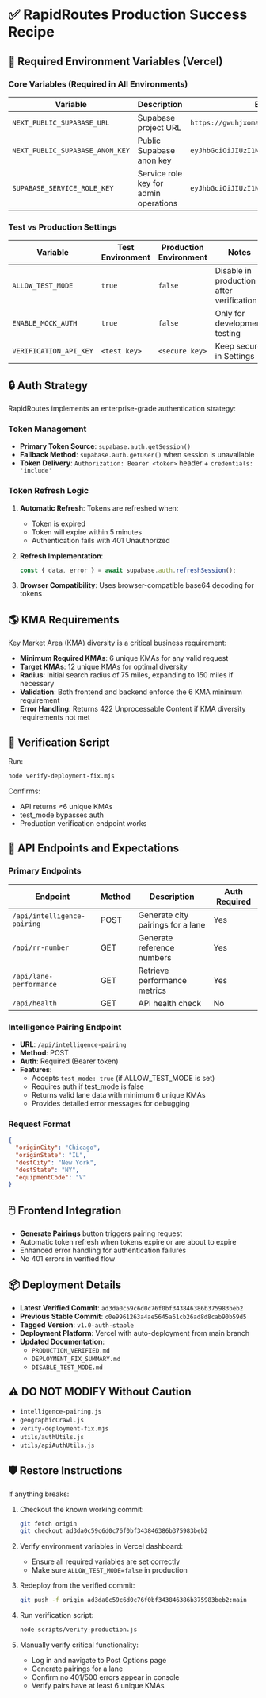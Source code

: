 # ✅ RapidRoutes Production Success Recipe

## 🔐 Required Environment Variables (Vercel)

### Core Variables (Required in All Environments)

| Variable | Description | Example |
|----------|-------------|---------|
| `NEXT_PUBLIC_SUPABASE_URL` | Supabase project URL | `https://gwuhjxomavulwduhvgvi.supabase.co` |
| `NEXT_PUBLIC_SUPABASE_ANON_KEY` | Public Supabase anon key | `eyJhbGciOiJIUzI1NiIsInR5cCI6IkpXVCJ9...` |
| `SUPABASE_SERVICE_ROLE_KEY` | Service role key for admin operations | `eyJhbGciOiJIUzI1NiIsInR5cCI6IkpXVCJ9...` |

### Test vs Production Settings

| Variable | Test Environment | Production Environment | Notes |
|----------|------------------|------------------------|-------|
| `ALLOW_TEST_MODE` | `true` | `false` | Disable in production after verification |
| `ENABLE_MOCK_AUTH` | `true` | `false` | Only for development testing |
| `VERIFICATION_API_KEY` | `<test key>` | `<secure key>` | Keep secure in Settings |

## 🔒 Auth Strategy

RapidRoutes implements an enterprise-grade authentication strategy:

### Token Management

- **Primary Token Source**: `supabase.auth.getSession()`
- **Fallback Method**: `supabase.auth.getUser()` when session is unavailable
- **Token Delivery**: `Authorization: Bearer <token>` header + `credentials: 'include'`

### Token Refresh Logic

1. **Automatic Refresh**: Tokens are refreshed when:
   - Token is expired
   - Token will expire within 5 minutes
   - Authentication fails with 401 Unauthorized

2. **Refresh Implementation**:

   ```javascript
   const { data, error } = await supabase.auth.refreshSession();
   ```

3. **Browser Compatibility**: Uses browser-compatible base64 decoding for tokens

## 🌎 KMA Requirements

Key Market Area (KMA) diversity is a critical business requirement:

- **Minimum Required KMAs**: 6 unique KMAs for any valid request
- **Target KMAs**: 12 unique KMAs for optimal diversity
- **Radius**: Initial search radius of 75 miles, expanding to 150 miles if necessary
- **Validation**: Both frontend and backend enforce the 6 KMA minimum requirement
- **Error Handling**: Returns 422 Unprocessable Content if KMA diversity requirements not met

## 🧪 Verification Script

Run:

```bash
node verify-deployment-fix.mjs
```

Confirms:

- API returns ≥6 unique KMAs
- test_mode bypasses auth
- Production verification endpoint works

## 🧠 API Endpoints and Expectations

### Primary Endpoints

| Endpoint | Method | Description | Auth Required |
|----------|--------|-------------|--------------|
| `/api/intelligence-pairing` | POST | Generate city pairings for a lane | Yes |
| `/api/rr-number` | GET | Generate reference numbers | Yes |
| `/api/lane-performance` | GET | Retrieve performance metrics | Yes |
| `/api/health` | GET | API health check | No |

### Intelligence Pairing Endpoint

- **URL**: `/api/intelligence-pairing`
- **Method**: POST
- **Auth**: Required (Bearer token)
- **Features**:
  - Accepts `test_mode: true` (if ALLOW_TEST_MODE is set)
  - Requires auth if test_mode is false
  - Returns valid lane data with minimum 6 unique KMAs
  - Provides detailed error messages for debugging

### Request Format

```json
{
  "originCity": "Chicago",
  "originState": "IL",
  "destCity": "New York", 
  "destState": "NY",
  "equipmentCode": "V"
}
```

## 🖱️ Frontend Integration

- **Generate Pairings** button triggers pairing request
- Automatic token refresh when tokens expire or are about to expire
- Enhanced error handling for authentication failures
- No 401 errors in verified flow

## 📦 Deployment Details

- **Latest Verified Commit**: `ad3da0c59c6d0c76f0bf343846386b375983beb2`
- **Previous Stable Commit**: `c0e9961263a4ae5645a61cb26ad8d8cab90b59d5`
- **Tagged Version**: `v1.0-auth-stable`
- **Deployment Platform**: Vercel with auto-deployment from main branch
- **Updated Documentation**:
  - `PRODUCTION_VERIFIED.md`
  - `DEPLOYMENT_FIX_SUMMARY.md`
  - `DISABLE_TEST_MODE.md`

## ⚠️ DO NOT MODIFY Without Caution

- `intelligence-pairing.js`
- `geographicCrawl.js`
- `verify-deployment-fix.mjs`
- `utils/authUtils.js`
- `utils/apiAuthUtils.js`

## 🛡️ Restore Instructions

If anything breaks:

1. Checkout the known working commit:

   ```bash
   git fetch origin
   git checkout ad3da0c59c6d0c76f0bf343846386b375983beb2
   ```

2. Verify environment variables in Vercel dashboard:
   - Ensure all required variables are set correctly
   - Make sure `ALLOW_TEST_MODE=false` in production

3. Redeploy from the verified commit:

   ```bash
   git push -f origin ad3da0c59c6d0c76f0bf343846386b375983beb2:main
   ```

4. Run verification script:

   ```bash
   node scripts/verify-production.js
   ```

5. Manually verify critical functionality:
   - Log in and navigate to Post Options page
   - Generate pairings for a lane
   - Confirm no 401/500 errors appear in console
   - Verify pairs have at least 6 unique KMAs
